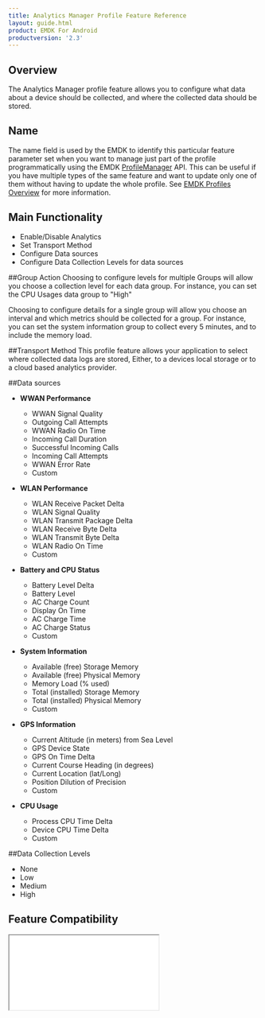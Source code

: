 ```yaml
---
title: Analytics Manager Profile Feature Reference
layout: guide.html
product: EMDK For Android
productversion: '2.3'
---
```


## Overview

The Analytics Manager profile feature allows you to configure what data about a device should be collected, and where the collected data should be stored.

## Name
The name field is used by the EMDK to identify this particular feature parameter set when you want to manage just part of the profile programmatically using the EMDK [ProfileManager](../../../api/core/ProfileManager) API. This can be useful if you have multiple types of the same feature and want to update only one of them without having to update the whole profile. See [EMDK Profiles Overview](../usingwizard) for more information.

## Main Functionality

* Enable/Disable Analytics 
* Set Transport Method
* Configure Data sources
* Configure Data Collection Levels for data sources

##Group Action
Choosing to configure levels for multiple Groups will allow you choose a collection level for each data group. For instance, you can set the CPU Usages data group to "High" 

Choosing to configure details for a single group will allow you choose an interval and which metrics should be collected for a group. For instance, you can set the system information group to collect every 5 minutes, and to include the memory load.

##Transport Method
This profile feature allows your application to select where collected data logs are stored, Either, to a devices local storage or to a cloud based analytics provider.

##Data sources
  * **WWAN Performance**
    * WWAN Signal Quality
    * Outgoing Call Attempts
    * WWAN Radio On Time
    * Incoming Call Duration
    * Successful Incoming Calls
    * Incoming Call Attempts
    * WWAN Error Rate
    * Custom


  * **WLAN Performance**	
    * WLAN Receive Packet Delta
    * WLAN Signal Quality
    * WLAN Transmit Package Delta
    * WLAN Receive Byte Delta
    * WLAN Transmit Byte Delta
    * WLAN Radio On Time
    * Custom


  * **Battery and CPU Status**	
    * Battery Level Delta
    * Battery Level
    * AC Charge Count
    * Display On Time
    * AC Charge Time
    * AC Charge Status
    * Custom

  * **System Information**	
    * Available (free) Storage Memory
    * Available (free) Physical Memory
    * Memory Load (% used) 
    * Total (installed) Storage Memory
    * Total (installed) Physical Memory
    * Custom


  * **GPS Information**
    * Current Altitude (in meters) from Sea Level
    * GPS Device State
    * GPS On Time Delta
    * Current Course Heading (in degrees)
    * Current Location (lat/Long)
    * Position Dilution of Precision
    * Custom

  * **CPU Usage**
    * Process CPU Time Delta
    * Device CPU Time Delta
    * Custom

  
##Data Collection Levels
  * None	
  * Low	
  * Medium	
  * High 


## Feature Compatibility
<iframe src="compare.html#mx=4.3&csp=AnalyticsMgr&os=All&embed=true"></iframe> 












